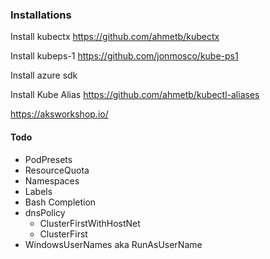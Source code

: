 ### Installations
Install kubectx  https://github.com/ahmetb/kubectx</p>
Install kubeps-1 https://github.com/jonmosco/kube-ps1</p>
Install azure sdk </p>
Install Kube Alias https://github.com/ahmetb/kubectl-aliases</p>

https://aksworkshop.io/

#### Todo
- PodPresets
- ResourceQuota
- Namespaces
- Labels
- Bash Completion
- dnsPolicy
  - ClusterFirstWithHostNet
  - ClusterFirst
- WindowsUserNames aka RunAsUserName